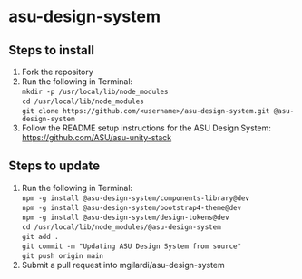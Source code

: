 # asu-design-system

## Steps to install
1. Fork the repository
2. Run the following in Terminal:  
`mkdir -p /usr/local/lib/node_modules`  
`cd /usr/local/lib/node_modules`  
`git clone https://github.com/<username>/asu-design-system.git @asu-design-system`  
3. Follow the README setup instructions for the ASU Design System: https://github.com/ASU/asu-unity-stack

## Steps to update
1. Run the following in Terminal:  
`npm -g install @asu-design-system/components-library@dev`  
`npm -g install @asu-design-system/bootstrap4-theme@dev`  
`npm -g install @asu-design-system/design-tokens@dev`  
`cd /usr/local/lib/node_modules/@asu-design-system`  
`git add .`  
`git commit -m "Updating ASU Design System from source"`  
`git push origin main`  
2. Submit a pull request into mgilardi/asu-design-system
